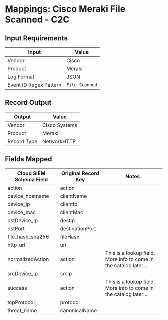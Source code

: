 # [Mappings](README.md): Cisco Meraki File Scanned - C2C

## Input Requirements

|Input|Value|
|-----|-----|
|Vendor|Cisco|
|Product|Meraki|
|Log Format|JSON|
|Event ID Regex Pattern|`File Scanned`|

## Record Output

|Output|Value|
|------|-----|
|Vendor|Cisco Systems|
|Product|Meraki|
|Record Type|NetworkHTTP|

## Fields Mapped

|Cloud SIEM Schema Field|Original Record Key|Notes|
|-----------------------|-------------------|-----|
|action|action||
|device_hostname|clientName||
|device_ip|clientIp||
|device_mac|clientMac||
|dstDevice_ip|destIp||
|dstPort|destinationPort||
|file_hash_sha256|fileHash||
|http_url|uri||
|normalizedAction|action|This is a lookup field. More info to come in the catalog later...|
|srcDevice_ip|srcIp||
|success|action|This is a lookup field. More info to come in the catalog later...|
|tcpProtocol|protocol||
|threat_name|canonicalName||

